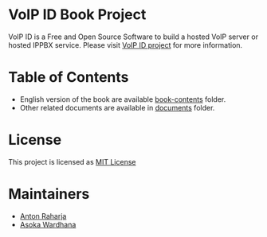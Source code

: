 VoIP ID Book Project
====================

VoIP ID is a Free and Open Source Software to build a hosted VoIP server or hosted IPPBX service. Please visit [VoIP ID project](https://github.com/antonraharja/voip-id) for more information.

# Table of Contents

- English version of the book are available [book-contents](book-contents/en) folder.
- Other related documents are available in [documents](documents) folder.

# License

This project is licensed as [MIT License](LICENSE.md)

# Maintainers

- [Anton Raharja](http://antonraharja.com)
- [Asoka Wardhana](http://asokawardhana.web.id)
